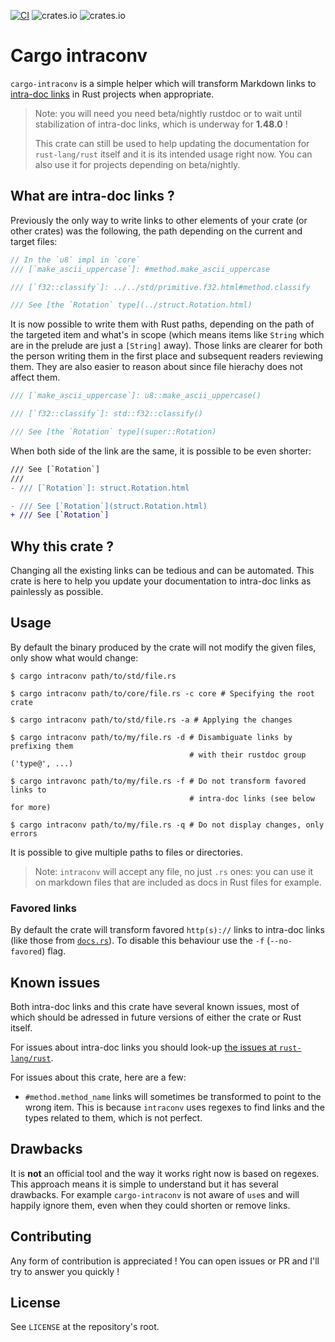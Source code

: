 [![CI](https://github.com/poliorcetics/cargo-intraconv/workflows/ci/badge.svg)](https://github.com/poliorcetics/cargo-intraconv/actions)
![crates.io](https://img.shields.io/crates/v/cargo-intraconv)
![crates.io](https://img.shields.io/crates/l/cargo-intraconv)

# Cargo intraconv

`cargo-intraconv` is a simple helper which will transform Markdown links to
[intra-doc links] in Rust projects when appropriate.

> Note: you will need you need beta/nightly rustdoc or to wait until
> stabilization of intra-doc links, which is underway for **1.48.0** !
>
> This crate can still be used to help updating the documentation for
> `rust-lang/rust` itself and it is its intended usage right now. You can
> also use it for projects depending on beta/nightly.

[intra-doc links]: https://doc.rust-lang.org/nightly/rustdoc/unstable-features.html#linking-to-items-by-type

## What are intra-doc links ?

Previously the only way to write links to other elements of your crate (or other
crates) was the following, the path depending on the current and target files:

```rust
// In the `u8` impl in `core`
/// [`make_ascii_uppercase`]: #method.make_ascii_uppercase

/// [`f32::classify`]: ../../std/primitive.f32.html#method.classify

/// See [the `Rotation` type](../struct.Rotation.html)
```

It is now possible to write them with Rust paths, depending on the path of the
targeted item and what's in scope (which means items like `String` which are in
the prelude are just a `[String]` away). Those links are clearer for both
the person writing them in the first place and subsequent readers reviewing them.
They are also easier to reason about since file hierachy does not affect them.

```rust
/// [`make_ascii_uppercase`]: u8::make_ascii_uppercase()

/// [`f32::classify`]: std::f32::classify()

/// See [the `Rotation` type](super::Rotation)
```

When both side of the link are the same, it is possible to be even shorter:

```diff
/// See [`Rotation`]
///
- /// [`Rotation`]: struct.Rotation.html

- /// See [`Rotation`](struct.Rotation.html)
+ /// See [`Rotation`]
```

## Why this crate ?

Changing all the existing links can be tedious and can be automated. This crate
is here to help you update your documentation to intra-doc links as painlessly
as possible.

## Usage

By default the binary produced by the crate will not modify the given files,
only show what would change:

```shell
$ cargo intraconv path/to/std/file.rs

$ cargo intraconv path/to/core/file.rs -c core # Specifying the root crate

$ cargo intraconv path/to/std/file.rs -a # Applying the changes

$ cargo intraconv path/to/my/file.rs -d # Disambiguate links by prefixing them
                                        # with their rustdoc group ('type@', ...)

$ cargo intravonc path/to/my/file.rs -f # Do not transform favored links to
                                        # intra-doc links (see below for more)

$ cargo intraconv path/to/my/file.rs -q # Do not display changes, only errors
```

It is possible to give multiple paths to files or directories.

> Note: `intraconv` will accept any file, no just `.rs` ones: you can use it
> on markdown files that are included as docs in Rust files for example.

### Favored links

By default the crate will transform favored `http(s)://` links to intra-doc
links (like those from [`docs.rs`](https://docs.rs)). To disable this behaviour
use the `-f` (`--no-favored`) flag.

## Known issues

Both intra-doc links and this crate have several known issues, most of which
should be adressed in future versions of either the crate or Rust itself.

For issues about intra-doc links you should look-up [the issues at `rust-lang/rust`].

For issues about this crate, here are a few:

  - `#method.method_name` links will sometimes be transformed to point to the
    wrong item. This is because `intraconv` uses regexes to find links and the
    types related to them, which is not perfect.

[the issues at `rust-lang/rust`]: https://github.com/rust-lang/rust/issues?q=is%3Aopen+label%3AA-intra-doc-links+label%3AC-bug

## Drawbacks

It is **not** an official tool and the way it works right now is based on regexes.
This approach means it is simple to understand but it has several drawbacks.
For example `cargo-intraconv` is not aware of `use`s and will happily ignore them,
even when they could shorten or remove links.

## Contributing

Any form of contribution is appreciated ! You can open issues or PR and I'll
try to answer you quickly !

## License

See `LICENSE` at the repository's root.
